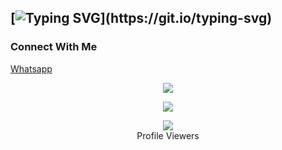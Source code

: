 ## [![Typing SVG](https://readme-typing-svg.herokuapp.com?font=Rockstar-ExtraBold&color=00FFFF&lines=Hi!!+I+am+Raveesha+Shaminda.;I'm+currently+learning+JAVASCRIPT.)](https://git.io/typing-svg)
<h3>Connect With Me</h3>

<a href="https://api.whatsapp.com/send?phone=94756024770&text=Hello!!!">Whatsapp</a><br>




<p align="center"> <a href="https://github.com/Raveesha-Shaminda"><img src="https://github-profile-trophy.vercel.app/?username=Raveesha-Shaminda&no-bg=true&no-frame=false&theme=algolia"></a><//github-readme-streak-stats.herokuapp.com?user=sanuwaofficial&theme=github-dark-blue&hide_border=false&background=DDD9DA00&stroke=00AEFF&fire=00AEFF&ring=00AEFF&currStreakNum=00AEFF&currStreakLabel=00AEFF&sideLabels=00AEFF&dates=00AEFF&sideNums=00AEFF"></a></p>
<p align="center"> <a href="https://github.com/Raveesha-Shaminda"><img src="https://github-readme-stats.vercel.app/api/top-langs/?username=Raveesha-Shaminda&hide=css,html&theme=algolia&bg_color=DDD9DA00&text_color=00AEFF" > </a> </p>






<div align="center"><img src="https://profile-counter.glitch.me/Raveesha-Shaminda/count.svg" /><br>Profile Viewers</div>
